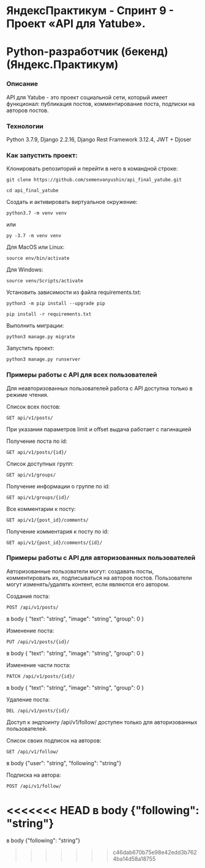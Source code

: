 # ЯндексПрактикум - Спринт 9 - Проект «API для Yatube». 
# Python-разработчик (бекенд) (Яндекс.Практикум)

### Описание
API для Yatube - это проект социальной сети, который имеет функционал: публикация постов, комментирование поста, подписки на авторов постов.

### Технологии
Python 3.7.9, Django 2.2.16, Django Rest Framework 3.12.4, JWT + Djoser

### Как запустить проект:

Клонировать репозиторий и перейти в него в командной строке:

```
git clone https://github.com/semenvanyushin/api_final_yatube.git
```

```
cd api_final_yatube
```

Cоздать и активировать виртуальное окружение:

```
python3.7 -m venv venv
```
или
```
py -3.7 -m venv venv
```

Для MacOS или Linux:
```
source env/bin/activate
```
Для Windows:
```
source venv/Scripts/activate
```

Установить зависимости из файла requirements.txt:

```
python3 -m pip install --upgrade pip
```

```
pip install -r requirements.txt
```

Выполнить миграции:

```
python3 manage.py migrate
```

Запустить проект:

```
python3 manage.py runserver
```

### Примеры работы с API для всех пользователей
Для неавторизованных пользователей работа с API доступна только в режиме чтения.

Cписок всех постов:

```
GET api/v1/posts/
```
При указании параметров limit и offset выдача работает с пагинацией

Получение поста по id:

```
GET api/v1/posts/{id}/
```

Список доступных групп:
```
GET api/v1/groups/
```

Получение информации о группе по id:
```
GET api/v1/groups/{id}/
```

Все комментарии к посту:
```
GET api/v1/{post_id}/comments/
```

Получение комментария к посту по id:
```
GET api/v1/{post_id}/comments/{id}/
```

### Примеры работы с API для авторизованных пользователей
Авторизованные пользователи могут: создавать посты, комментировать их, подписываться на авторов постов.
Пользователи могут изменять/удалять контент, если являются его автором.

Создания поста:

```
POST /api/v1/posts/
```
в body { "text": "string", "image": "string", "group": 0 }

Изменение поста:

```
PUT /api/v1/posts/{id}/
```
в body { "text": "string", "image": "string", "group": 0 }

Изменение части поста:

```
PATCH /api/v1/posts/{id}/
```
в body { "text": "string", "image": "string", "group": 0 }

Удаление поста:

```
DEL /api/v1/posts/{id}/
```

Доступ к эндпоинту /api/v1/follow/ доступен только для авторизованных пользователей.

Список своих подписок на авторов:

```
GET /api/v1/follow/
```
в body {"user": "string", "following": "string"}

Подписка на автора:

```
POST /api/v1/follow/
```
<<<<<<< HEAD
в body {"following": "string"}
=======
в body {"following": "string"}
>>>>>>> c46dab670b75e98e42edd3b7624ba14d58a18755
